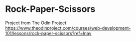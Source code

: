 ﻿# Rock-Paper-Scissors
 
 Project from The Odin Project 
https://www.theodinproject.com/courses/web-development-101/lessons/rock-paper-scissors?ref=lnav
